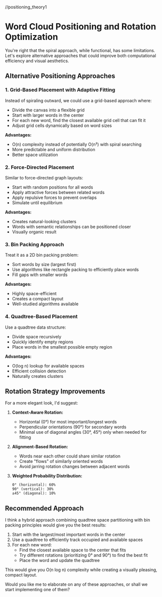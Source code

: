 //positioning_theory1

# Word Cloud Positioning and Rotation Optimization

You're right that the spiral approach, while functional, has some limitations. Let's explore alternative approaches that could improve both computational efficiency and visual aesthetics.

## Alternative Positioning Approaches

### 1. Grid-Based Placement with Adaptive Fitting

Instead of spiraling outward, we could use a grid-based approach where:
- Divide the canvas into a flexible grid
- Start with larger words in the center
- For each new word, find the closest available grid cell that can fit it
- Adjust grid cells dynamically based on word sizes

**Advantages:**
- O(n) complexity instead of potentially O(n²) with spiral searching
- More predictable and uniform distribution
- Better space utilization

### 2. Force-Directed Placement

Similar to force-directed graph layouts:
- Start with random positions for all words
- Apply attractive forces between related words
- Apply repulsive forces to prevent overlaps
- Simulate until equilibrium

**Advantages:**
- Creates natural-looking clusters
- Words with semantic relationships can be positioned closer
- Visually organic result

### 3. Bin Packing Approach

Treat it as a 2D bin packing problem:
- Sort words by size (largest first)
- Use algorithms like rectangle packing to efficiently place words
- Fill gaps with smaller words

**Advantages:**
- Highly space-efficient
- Creates a compact layout
- Well-studied algorithms available

### 4. Quadtree-Based Placement

Use a quadtree data structure:
- Divide space recursively
- Quickly identify empty regions
- Place words in the smallest possible empty region

**Advantages:**
- O(log n) lookup for available spaces
- Efficient collision detection
- Naturally creates clusters

## Rotation Strategy Improvements

For a more elegant look, I'd suggest:

1. **Context-Aware Rotation:**
   - Horizontal (0°) for most important/longest words
   - Perpendicular orientations (90°) for secondary words
   - Minimal use of diagonal angles (30°, 45°) only when needed for fitting

2. **Alignment-Based Rotation:**
   - Words near each other could share similar rotation
   - Create "flows" of similarly oriented words
   - Avoid jarring rotation changes between adjacent words

3. **Weighted Probability Distribution:**
   ```
   0° (horizontal): 60%
   90° (vertical): 30%
   ±45° (diagonal): 10%
   ```

## Recommended Approach

I think a hybrid approach combining quadtree space partitioning with bin packing principles would give you the best results:

1. Start with the largest/most important words in the center
2. Use a quadtree to efficiently track occupied and available spaces
3. For each new word:
   - Find the closest available space to the center that fits
   - Try different rotations (prioritizing 0° and 90°) to find the best fit
   - Place the word and update the quadtree

This would give you O(n log n) complexity while creating a visually pleasing, compact layout.

Would you like me to elaborate on any of these approaches, or shall we start implementing one of them?
